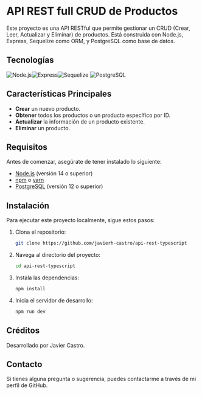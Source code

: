 # API REST full CRUD de Productos

Este proyecto es una API RESTful que permite gestionar un CRUD (Crear, Leer, Actualizar y Eliminar) de productos. Está construida con Node.js, Express, Sequelize como ORM, y PostgreSQL como base de datos.

## Tecnologías

![Node.js](https://img.shields.io/badge/node.js-6DA55F?style=for-the-badge&logo=node.js&logoColor=white)![Express](https://img.shields.io/badge/express.js-%23404d59.svg?style=for-the-badge&logo=express&logoColor=%2361DAFB)![Sequelize](https://img.shields.io/badge/sequelize-%23336791.svg?style=for-the-badge&logo=sequelize&logoColor=white) ![PostgreSQL](https://img.shields.io/badge/postgresql-%23336791.svg?style=for-the-badge&logo=postgresql&logoColor=white)

## Características Principales

- **Crear** un nuevo producto.
- **Obtener** todos los productos o un producto específico por ID.
- **Actualizar** la información de un producto existente.
- **Eliminar** un producto.

## Requisitos

Antes de comenzar, asegúrate de tener instalado lo siguiente:

- [Node.js](https://nodejs.org/) (versión 14 o superior)
- [npm](https://www.npmjs.com/) o [yarn](https://yarnpkg.com/)
- [PostgreSQL](https://www.postgresql.org/) (versión 12 o superior)

## Instalación

Para ejecutar este proyecto localmente, sigue estos pasos:

1. Clona el repositorio:
   ```bash
   git clone https://github.com/javierh-castro/api-rest-typescript
2. Navega al directorio del proyecto:
   ```bash
   cd api-rest-typescript

3. Instala las dependencias:
   ```bash
   npm install
4. Inicia el servidor de desarrollo:
   ```bash
   npm run dev

## Créditos
Desarrollado por Javier Castro.

## Contacto
Si tienes alguna pregunta o sugerencia, puedes contactarme a través de mi perfil de GitHub.